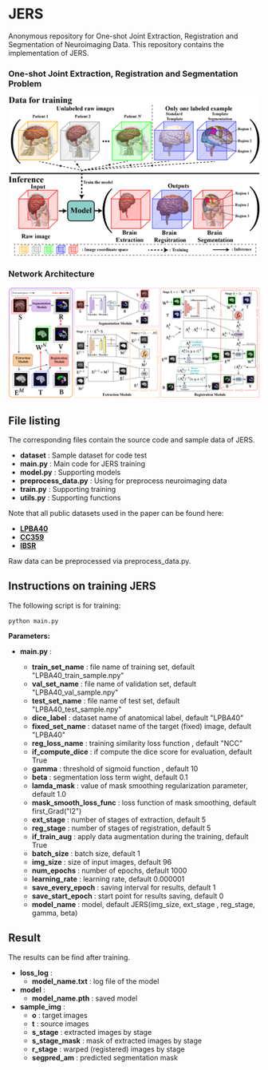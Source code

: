 # JERS

Anonymous repository for One-shot Joint Extraction, Registration and Segmentation of Neuroimaging Data. 
This repository contains the implementation of JERS.

### One-shot Joint Extraction, Registration and Segmentation Problem
![JERS_problem](./fig/jers_problem.png)

### Network Architecture
![JERS_architecture](./fig/jers_architecture.png)

## File listing

The corresponding files contain the source code and sample data of JERS.

+ __dataset__ : Sample dataset for code test
+ __main.py__ : Main code for JERS training
+ __model.py__ : Supporting models
+ __preprocess_data.py__ : Using for preprocess neuroimaging data
+ __train.py__ : Supporting training
+ __utils.py__ : Supporting functions

Note that all public datasets used in the paper can be found here:
+ __[LPBA40](https://resource.loni.usc.edu/resources/atlases-downloads/)__ 
+ __[CC359](https://sites.google.com/view/calgary-campinas-dataset/home)__ 
+ __[IBSR](https://www.nitrc.org/projects/ibsr)__ 

Raw data can be preprocessed via preprocess_data.py.

## Instructions on training JERS

The following script is for training:

```
python main.py
```
<b>Parameters:</b>

+ __main.py__ :

	+ __train_set_name__ : file name of training set, default "LPBA40_train_sample.npy"
	+ __val_set_name__ : file name of validation set, default "LPBA40_val_sample.npy"
	+ __test_set_name__ : file name of test set, default "LPBA40_test_sample.npy"
	+ __dice_label__ :  dataset name of anatomical label, default "LPBA40"
	+ __fixed_set_name__ :  dataset name of the target (fixed) image, default "LPBA40"
	+ __reg_loss_name__ :  training similarity loss function , default "NCC"
    + __if_compute_dice__ : if compute the dice score for evaluation, default True
	+ __gamma__ : threshold of sigmoid function , default 10
    + __beta__ : segmentation loss term wight, default 0.1
	+ __lamda_mask__ :  value of mask smoothing regularization parameter, default 1.0
	+ __mask_smooth_loss_func__ :  loss function of mask smoothing, default first_Grad("l2")
	+ __ext_stage__ :  number of stages of extraction, default 5
	+ __reg_stage__ :  number of stages of registration, default 5
	+ __if_train_aug__ :  apply data augmentation during the training, default True
	+ __batch_size__ : batch size, default 1
	+ __img_size__ : size of input images, default 96
	+ __num_epochs__ : number of epochs, default 1000
	+ __learning_rate__ : learning rate, default 0.000001
	+ __save_every_epoch__ : saving interval for results, default 1
	+ __save_start_epoch__ : start point for results saving, default 0
	+ __model_name__ : model, default JERS(img_size, ext_stage , reg_stage, gamma, beta)


## Result
The results can be find after training.
+ __loss_log__ :
    + __model_name.txt__ : log file of the model
+ __model__ :
    + __model_name.pth__ : saved model
+ __sample_img__ :
    + __o__ : target images
    + __t__ : source images
	+ __s_stage__ : extracted images by stage
	+ __s_stage_mask__ : mask of extracted images by stage
    + __r_stage__ : warped (registered) images by stage
    + __segpred_am__ : predicted segmentation mask